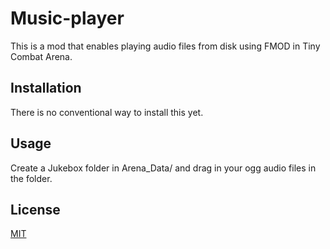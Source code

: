 # Music-player

This is a mod that enables playing audio files from disk using FMOD in Tiny Combat Arena.

## Installation

There is no conventional way to install this yet.

## Usage
Create a Jukebox folder in Arena_Data/ and drag in your ogg audio files in the folder.


## License
[MIT](https://choosealicense.com/licenses/mit/)

